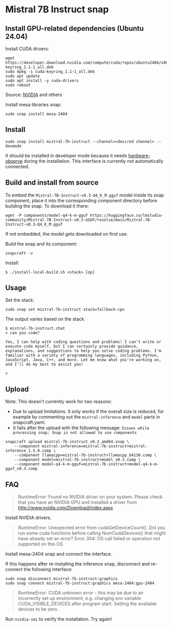 # Mistral 7B Instruct snap

## Install GPU-related dependencies (Ubuntu 24.04)

Install CUDA drivers:
```shell
wget https://developer.download.nvidia.com/compute/cuda/repos/ubuntu2404/x86_64/cuda-keyring_1.1-1_all.deb
sudo dpkg -i cuda-keyring_1.1-1_all.deb
sudo apt update
sudo apt install -y cuda-drivers
sudo reboot
```
Source: [NVIDIA](https://docs.nvidia.com/cuda/cuda-installation-guide-linux/index.html#ubuntu) and others

Install mesa libraries snap:
```shell
sudo snap install mesa-2404
```

## Install
```console
sudo snap install mistral-7b-instruct --channel=<desired channel> --devmode
```

It should be installed in developer mode because it needs [hardware-observe](https://snapcraft.io/docs/hardware-observe-interface) during the installation.
This interface is currently not automatically connected.

## Build and install from source

To embed the `Mistral-7B-Instruct-v0.3-Q4_K_M.gguf` model inside its snap component, place it into the corresponding component directory before building the snap.
To download it there:
```
wget -P components/model-q4-k-m-gguf https://huggingface.co/lmstudio-community/Mistral-7B-Instruct-v0.3-GGUF/resolve/main/Mistral-7B-Instruct-v0.3-Q4_K_M.gguf 
```
If not embedded, the model gets downloaded on first use.

Build the snap and its component:
```shell
snapcraft -v
```

Install: 
```console
$ ./install-local-build.sh <stack> [op]
```

## Usage

Set the stack:
```shell
sudo snap set mistral-7b-instruct stack=fallback-cpu
```

The output varies based on the stack.

```console
$ mistral-7b-instruct.chat 
> can you code?

Yes, I can help with coding questions and problems! I can't write or execute code myself, but I can certainly provide guidance, explanations, and suggestions to help you solve coding problems. I'm familiar with a variety of programming languages, including Python, JavaScript, Java, C++, and more. Let me know what you're working on, and I'll do my best to assist you!

> 
```

## Upload
Note: This doesn't currently work for two reasons:
- Due to upload limitations. It only works if the overall size is reduced, for example by commenting out the `mistral-inference` and `model` parts in snapcraft.yaml.
- It fails after the upload with the following message: `Issues while processing snap: Snap is not allowed to use components`

```console
snapcraft upload mistral-7b-instruct_v0.3_amd64.snap \
    --component mistral-inference=mistral-7b-instruct+mistral-inference_1.5.0.comp \
    --component llamacpp=mistral-7b-instruct+llamacpp_b4130.comp \
    --component model=mistral-7b-instruct+model_v0.3.comp \
    --component model-q4-k-m-gguf=mistral-7b-instruct+model-q4-k-m-gguf_v0.3.comp
```

## FAQ
> RuntimeError: Found no NVIDIA driver on your system. Please check that you have an NVIDIA GPU and installed a driver from http://www.nvidia.com/Download/index.aspx

Install NVIDIA drivers.


> RuntimeError: Unexpected error from cudaGetDeviceCount(). Did you run some cuda functions before calling NumCudaDevices() that might have already set an error? Error 304: OS call failed or operation not supported on this OS

Install mesa-2404 snap and connect the interface.

If this happens after re-installing the inference snap, disconnect and re-connect the following interface:
```shell
sudo snap disconnect mistral-7b-instruct:graphics
sudo snap connect mistral-7b-instruct:graphics mesa-2404:gpu-2404
```

> RuntimeError: CUDA unknown error - this may be due to an incorrectly set up environment, e.g. changing env variable CUDA_VISIBLE_DEVICES after program start. Setting the available devices to be zero.

Run `nvidia-smi` to verify the installation.
Try again!
